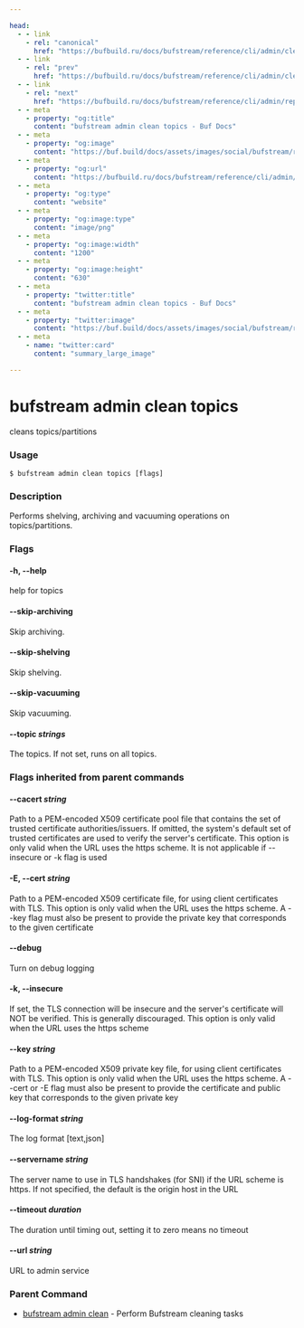 ```yaml
---

head:
  - - link
    - rel: "canonical"
      href: "https://bufbuild.ru/docs/bufstream/reference/cli/admin/clean/topics/"
  - - link
    - rel: "prev"
      href: "https://bufbuild.ru/docs/bufstream/reference/cli/admin/clean/storage/"
  - - link
    - rel: "next"
      href: "https://bufbuild.ru/docs/bufstream/reference/cli/admin/repair/"
  - - meta
    - property: "og:title"
      content: "bufstream admin clean topics - Buf Docs"
  - - meta
    - property: "og:image"
      content: "https://buf.build/docs/assets/images/social/bufstream/reference/cli/admin/clean/topics.png"
  - - meta
    - property: "og:url"
      content: "https://bufbuild.ru/docs/bufstream/reference/cli/admin/clean/topics/"
  - - meta
    - property: "og:type"
      content: "website"
  - - meta
    - property: "og:image:type"
      content: "image/png"
  - - meta
    - property: "og:image:width"
      content: "1200"
  - - meta
    - property: "og:image:height"
      content: "630"
  - - meta
    - property: "twitter:title"
      content: "bufstream admin clean topics - Buf Docs"
  - - meta
    - property: "twitter:image"
      content: "https://buf.build/docs/assets/images/social/bufstream/reference/cli/admin/clean/topics.png"
  - - meta
    - name: "twitter:card"
      content: "summary_large_image"

---
```


# bufstream admin clean topics

cleans topics/partitions

### Usage

```console
$ bufstream admin clean topics [flags]
```

### Description

Performs shelving, archiving and vacuuming operations on topics/partitions.

### Flags

#### \-h, --help

help for topics

#### \--skip-archiving

Skip archiving.

#### \--skip-shelving

Skip shelving.

#### \--skip-vacuuming

Skip vacuuming.

#### \--topic _strings_

The topics. If not set, runs on all topics.

### Flags inherited from parent commands

#### \--cacert _string_

Path to a PEM-encoded X509 certificate pool file that contains the set of trusted certificate authorities/issuers. If omitted, the system's default set of trusted certificates are used to verify the server's certificate. This option is only valid when the URL uses the https scheme. It is not applicable if --insecure or -k flag is used

#### \-E, --cert _string_

Path to a PEM-encoded X509 certificate file, for using client certificates with TLS. This option is only valid when the URL uses the https scheme. A --key flag must also be present to provide the private key that corresponds to the given certificate

#### \--debug

Turn on debug logging

#### \-k, --insecure

If set, the TLS connection will be insecure and the server's certificate will NOT be verified. This is generally discouraged. This option is only valid when the URL uses the https scheme

#### \--key _string_

Path to a PEM-encoded X509 private key file, for using client certificates with TLS. This option is only valid when the URL uses the https scheme. A --cert or -E flag must also be present to provide the certificate and public key that corresponds to the given private key

#### \--log-format _string_

The log format \[text,json\]

#### \--servername _string_

The server name to use in TLS handshakes (for SNI) if the URL scheme is https. If not specified, the default is the origin host in the URL

#### \--timeout _duration_

The duration until timing out, setting it to zero means no timeout

#### \--url _string_

URL to admin service

### Parent Command

- [bufstream admin clean](../) - Perform Bufstream cleaning tasks
